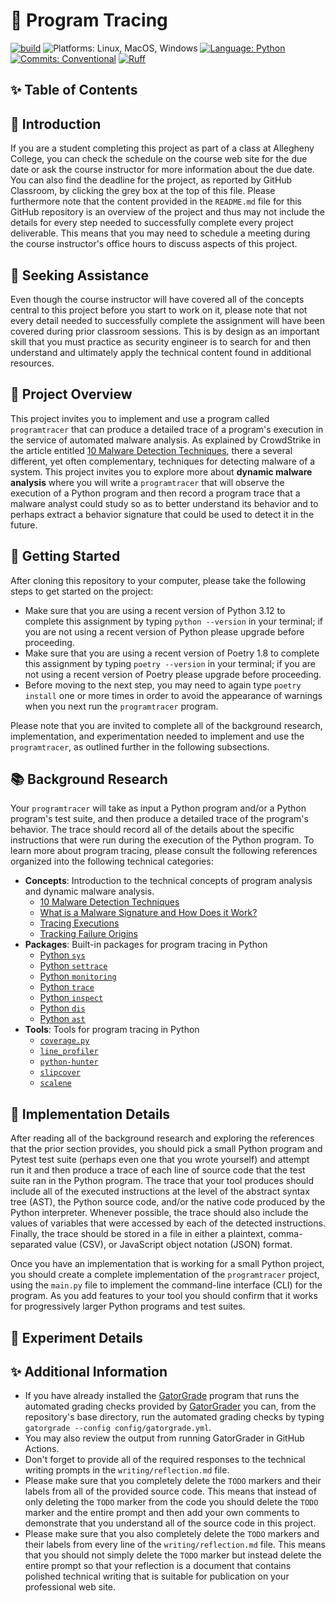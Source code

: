 # 🔬 Program Tracing

[![build](../../actions/workflows/build.yml/badge.svg)](../../actions/)
![Platforms: Linux, MacOS, Windows](https://img.shields.io/badge/Platform-Linux%20%7C%20MacOS%20%7C%20Windows-blue.svg)
[![Language: Python](https://img.shields.io/badge/Language-Python-blue.svg)](https://www.python.org/)
[![Commits: Conventional](https://img.shields.io/badge/Commits-Conventional-blue.svg)](https://www.conventionalcommits.org/en/v1.0.0/)
[![Ruff](https://img.shields.io/endpoint?url=https://raw.githubusercontent.com/astral-sh/ruff/main/assets/badge/v2.json)](https://github.com/astral-sh/ruff)

## ✨ Table of Contents

<!---toc start-->

<!---toc end-->

## 🏁 Introduction

If you are a student completing this project as part of a class at Allegheny
College, you can check the schedule on the course web site for the due date or
ask the course instructor for more information about the due date. You can also
find the deadline for the project, as reported by GitHub Classroom, by clicking
the grey box at the top of this file. Please furthermore note that the content
provided in the `README.md` file for this GitHub repository is an overview of
the project and thus may not include the details for every step needed to
successfully complete every project deliverable. This means that you may need to
schedule a meeting during the course instructor's office hours to discuss
aspects of this project.

## 🤝 Seeking Assistance

Even though the course instructor will have covered all of the concepts central
to this project before you start to work on it, please note that not every
detail needed to successfully complete the assignment will have been covered
during prior classroom sessions. This is by design as an important skill that
you must practice as security engineer is to search for and then understand and
ultimately apply the technical content found in additional resources.

## 🛫 Project Overview

This project invites you to implement and use a program called `programtracer`
that can produce a detailed trace of a program's execution in the service of
automated malware analysis. As explained by CrowdStrike in the article entitled
[10 Malware Detection
Techniques](https://www.crowdstrike.com/en-us/cybersecurity-101/malware/malware-detection/),
there a several different, yet often complementary, techniques for detecting
malware of a system. This project invites you to explore more about **dynamic
malware analysis** where you will write a `programtracer` that will observe the
execution of a Python program and then record a program trace that a malware
analyst could study so as to better understand its behavior and to perhaps
extract a behavior signature that could be used to detect it in the future.

## 🏁 Getting Started

After cloning this repository to your computer, please take the following steps
to get started on the project:

- Make sure that you are using a recent version of Python 3.12 to complete this
assignment by typing `python --version` in your terminal; if you are not using a
recent version of Python please upgrade before proceeding.
- Make sure that you are using a recent version of Poetry 1.8 to complete this
assignment by typing `poetry --version` in your terminal; if you are not using a
recent version of Poetry please upgrade before proceeding.
- Before moving to the next step, you may need to again type `poetry install`
one or more times in order to avoid the appearance of warnings when you next run
the `programtracer` program.

Please note that you are invited to complete all of the background research,
implementation, and experimentation needed to implement and use the
`programtracer`, as outlined further in the following subsections.

## 📚 Background Research

Your `programtracer` will take as input a Python program and/or a Python
program's test suite, and then produce a detailed trace of the program's
behavior. The trace should record all of the details about the specific
instructions that were run during the execution of the Python program. To learn
more about program tracing, please consult the following references organized
into the following technical categories:

- **Concepts**: Introduction to the technical concepts of program analysis and dynamic
malware analysis.
    - [10 Malware Detection
Techniques](https://www.crowdstrike.com/en-us/cybersecurity-101/malware/malware-detection/)
    - [What is a Malware Signature and How Does it Work?](https://www.sentinelone.com/blog/what-is-a-malware-file-signature-and-how-does-it-work/)
    - [Tracing Executions](https://www.debuggingbook.org/beta/html/Tracer.html)
    - [Tracking Failure Origins](https://www.debuggingbook.org/beta/html/Slicer.html)
- **Packages**: Built-in packages for program tracing in Python
    - [Python `sys`](https://docs.python.org/3/library/sys.html)
    - [Python `settrace`](https://docs.python.org/3/library/sys.html#sys.settrace)
    - [Python `monitoring`](https://docs.python.org/3/library/sys.monitoring.html)
    - [Python `trace`](https://docs.python.org/3/library/trace.html)
    - [Python `inspect`](https://docs.python.org/3/library/inspect.html)
    - [Python `dis`](https://docs.python.org/3/library/dis.html)
    - [Python `ast`](https://docs.python.org/3/library/ast.html)
- **Tools**: Tools for program tracing in Python
    - [`coverage.py`](https://github.com/nedbat/coveragepy)
    - [`line_profiler`](https://github.com/pyutils/line_profiler)
    - [`python-hunter`](https://github.com/ionelmc/python-hunter)
    - [`slipcover`](https://github.com/plasma-umass/slipcover)
    - [`scalene`](https://github.com/plasma-umass/scalene)

## 🚀 Implementation Details

After reading all of the background research and exploring the references that
the prior section provides, you should pick a small Python program and Pytest
test suite (perhaps even one that you wrote yourself) and attempt run it and
then produce a trace of each line of source code that the test suite ran in the
Python program. The trace that your tool produces should include all of the
executed instructions at the level of the abstract syntax tree (AST), the Python
source code, and/or the native code produced by the Python interpreter. Whenever
possible, the trace should also include the values of variables that were
accessed by each of the detected instructions. Finally, the trace should be
stored in a file in either a plaintext, comma-separated value (CSV), or
JavaScript object notation (JSON) format.

Once you have an implementation that is working for a small Python project, you
should create a complete implementation of the `programtracer` project, using
the `main.py` file to implement the command-line interface (CLI) for the
program. As you add features to your tool you should confirm that it works for
progressively larger Python programs and test suites.

## 🎉 Experiment Details

## ✨ Additional Information

- If you have already installed the
[GatorGrade](https://github.com/GatorEducator/gatorgrade) program that runs the
automated grading checks provided by
[GatorGrader](https://github.com/GatorEducator/gatorgrader) you can, from the
repository's base directory, run the automated grading checks by typing
`gatorgrade --config config/gatorgrade.yml`.
- You may also review the output from running GatorGrader in GitHub Actions.
- Don't forget to provide all of the required responses to the technical writing
prompts in the `writing/reflection.md` file.
- Please make sure that you completely delete the `TODO` markers and their
labels from all of the provided source code. This means that instead of only
deleting the `TODO` marker from the code you should delete the `TODO` marker and
the entire prompt and then add your own comments to demonstrate that you
understand all of the source code in this project.
- Please make sure that you also completely delete the `TODO` markers and their
labels from every line of the `writing/reflection.md` file. This means that you
should not simply delete the `TODO` marker but instead delete the entire prompt
so that your reflection is a document that contains polished technical writing
that is suitable for publication on your professional web site.
